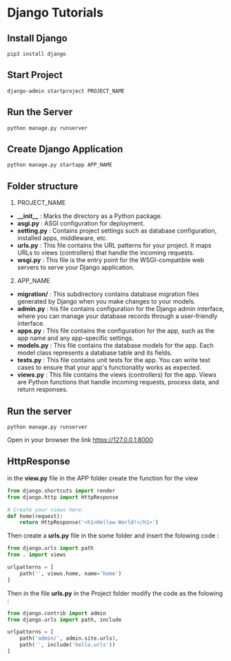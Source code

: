# Django Tutorials

## Install Django

```shell
pip3 install django
```

## Start Project

```shell
django-admin startproject PROJECT_NAME
```

## Run the Server

```shell
python manage.py runserver
```

## Create Django Application

```shell
python manage.py startapp APP_NAME
```

## Folder structure

1. PROJECT_NAME
* __\_\_init\_\___ : Marks the directory as a Python package.
* __asgi\.py__ : ASGI configuration for deployment.
* __setting\.py__ : Contains project settings such as database configuration, installed apps, middleware, etc.
* __urls\.py__ : This file contains the URL patterns for your project. It maps URLs to views (controllers) that handle the incoming requests.
* __wsgi\.py__ : This file is the entry point for the WSGI-compatible web servers to serve your Django application.
2. APP_NAME
* __migration/__ : This subdirectory contains database migration files generated by Django when you make changes to your models.
* __admin\.py__ : his file contains configuration for the Django admin interface, where you can manage your database records through a user-friendly interface.
* __apps\.py__ : This file contains the configuration for the app, such as the app name and any app-specific settings.
* __models\.py__ : This file contains the database models for the app. Each model class represents a database table and its fields.
* __tests\.py__ : This file contains unit tests for the app. You can write test cases to ensure that your app's functionality works as expected.
* __views\.py__ : This file contains the views (controllers) for the app. Views are Python functions that handle incoming requests, process data, and return responses.

## Run the server
```shell
python manage.py runserver
```
Open in your browser the link https://127.0.0.1:8000

## HttpResponse
in the __view\.py__ file in the APP folder create the function for the view
```python
from django.shortcuts import render
from django.http import HttpResponse

# Create your views here.
def home(request):
    return HttpResponse('<h1>Hellow World!</h1>')
```
Then create a __urls\.py__ file in the some folder and insert the folowing code :
```python
from django.urls import path
from . import views

urlpatterns = [
    path('', views.home, name='home')
]
```
Then in the file __urls\.py__ in the Project folder modify the code as the folowing :
```python
from django.contrib import admin
from django.urls import path, include

urlpatterns = [
    path('admin/', admin.site.urls),
    path('', include('hello.urls'))
]
```